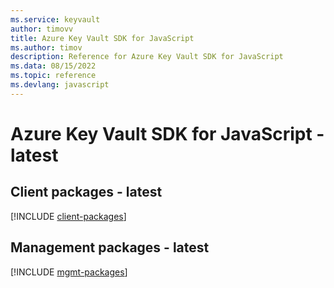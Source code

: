 ```yaml
---
ms.service: keyvault
author: timovv
title: Azure Key Vault SDK for JavaScript
ms.author: timov
description: Reference for Azure Key Vault SDK for JavaScript
ms.data: 08/15/2022
ms.topic: reference
ms.devlang: javascript
---
```

# Azure Key Vault SDK for JavaScript - latest

## Client packages - latest
[!INCLUDE [client-packages](key-vault-client-index.md)]
## Management packages - latest
[!INCLUDE [mgmt-packages](key-vault-mgmt-index.md)]